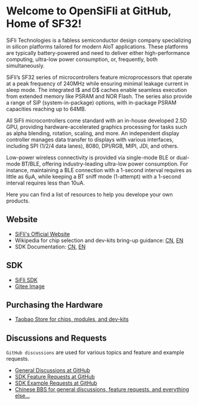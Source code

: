 # Welcome to OpenSiFli at GitHub, Home of SF32!

SiFli Technologies is a fabless semiconductor design company specializing in silicon platforms tailored for modern AIoT applications. These platforms are typically battery-powered and need to deliver either high-performance computing, ultra-low power consumption, or, frequently, both simultaneously.

SiFli’s SF32 series of microcontrollers feature microprocessors that operate at a peak frequency of 240MHz while ensuring minimal leakage current in sleep mode. The integrated I$ and D$ caches enable seamless execution from extended memory like PSRAM and NOR Flash. The series also provide a range of SiP (system-in-package) options, with in-package PSRAM capacities reaching up to 64MB.

All SiFli microcontrollers come standard with an in-house developed 2.5D GPU, providing hardware-accelerated graphics processing for tasks such as alpha blending, rotation, scaling, and more. An independent display controller manages data transfer to displays with various interfaces, including SPI (1/2/4 data lanes), 8080, DPI/RGB, MIPI, JDI, and others.

Low-power wireless connectivity is provided via single-mode BLE or dual-mode BT/BLE, offering industry-leading ultra-low power consumption. For instance, maintaining a BLE connection with a 1-second interval requires as little as 6µA, while keeping a BT sniff mode (1-attempt) with a 1-second interval requires less than 10uA.

Here you can find a list of resources to help you develope your own products.

## Website

* [SiFli's Official Website](https://www.sifli.com/)
* Wikipedia for chip selection and dev-kits bring-up guidance: [CN](https://wiki.sifli.com/), [EN](https://wiki.sifli.com/en/)
* SDK Documentation: [CN](https://docs.sifli.com/), [EN](https://docs.sifli.com/projects/sdk/latest/en/sf32lb52x/index.html)

## SDK

* [SiFli SDK](https://github.com/OpenSiFli/SiFli-SDK)
* [Gitee Image](https://gitee.com/SiFli)

## Purchasing the Hardware

* [Taobao Store for chips, modules, and dev-kits](https://sifli.taobao.com/)

## Discussions and Requests
`GitHub discussions` are used for various topics and feature and example requests.
* [General Discussions at GitHub](https://github.com/OpenSiFli/SiFli-SDK/discussions)
* [SDK Feature Requests at GitHub](https://github.com/OpenSiFli/SiFli-SDK/discussions/35)
* [SDK Example Requests at GitHub](https://github.com/OpenSiFli/SiFli-SDK/discussions/34)
* [Chinese BBS for general discussions, feature requests, and everything else... ](https://bbs.sifli.com/)
